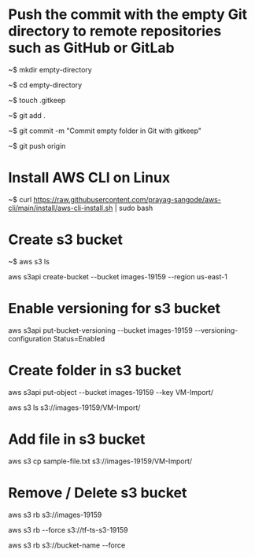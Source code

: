 # Push the commit with the empty Git directory to remote repositories such as GitHub or GitLab
~$ mkdir empty-directory

~$ cd empty-directory

~$ touch .gitkeep

~$ git add .

~$ git commit -m "Commit empty folder in Git with gitkeep"

~$ git push origin

# Install AWS CLI on Linux

~$ curl https://raw.githubusercontent.com/prayag-sangode/aws-cli/main/install/aws-cli-install.sh | sudo bash

# Create s3 bucket

~$ aws s3 ls

aws s3api create-bucket --bucket images-19159 --region us-east-1

# Enable versioning for s3 bucket

aws s3api put-bucket-versioning --bucket images-19159 --versioning-configuration Status=Enabled

# Create folder in s3 bucket

aws s3api put-object --bucket images-19159 --key VM-Import/

aws s3 ls s3://images-19159/VM-Import/

# Add file in s3 bucket

aws s3 cp sample-file.txt s3://images-19159/VM-Import/

# Remove / Delete s3 bucket

aws s3 rb s3://images-19159

aws s3 rb --force s3://tf-ts-s3-19159

aws s3 rb s3://bucket-name --force  
